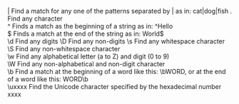 |	Find a match for any one of the patterns separated by | as in: cat|dog|fish	
.	Find any character	
^	Finds a match as the beginning of a string as in: ^Hello	
$	Finds a match at the end of the string as in: World$	
\d	Find any digits	
\D	Find any non-digits	
\s	Find any whitespace character	
\S	Find any non-whitespace character	
\w	Find any alphabetical letter (a to Z) and digit (0 to 9)	
\W	Find any non-alphabetical and non-digit character	
\b	Find a match at the beginning of a word like this: \bWORD, or at the end of a word like this: WORD\b	
\uxxxx	Find the Unicode character specified by the hexadecimal number xxxx